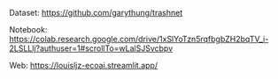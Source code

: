 Dataset: https://github.com/garythung/trashnet

Notebook: https://colab.research.google.com/drive/1xSlYoTzn5rqfbgbZH2bqTV_i-2LSLLlj?authuser=1#scrollTo=wLalSJSvcbpv

Web: https://louisljz-ecoai.streamlit.app/

